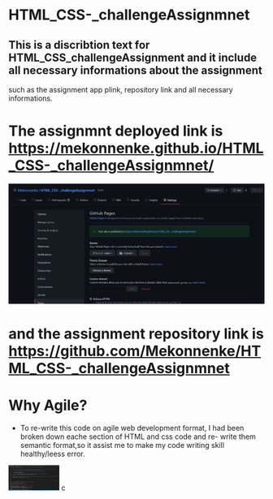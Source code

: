 # HTML_CSS-_challengeAssignmnet

## This is a discribtion text for HTML_CSS_challengeAssignment and it include all necessary informations about the assignment
   such as the assignment app plink,  repository link and all necessary informations.
   
   # The assignmnt deployed link is https://mekonnenke.github.io/HTML_CSS-_challengeAssignmnet/
   
   ![](assets/images/README1.jpg)

   # and the assignment repository link is https://github.com/Mekonnenke/HTML_CSS-_challengeAssignmnet
    

# Why  Agile? 
 * To re-write this code on agile web development format, I had been broken down eache section of HTML and css code and re- write them semantic format,so it assist me to 
  make my code writing skill healthy/leess error. 
<img src = "assets/images/README2.jpg" width= "100" height= "50">
c
